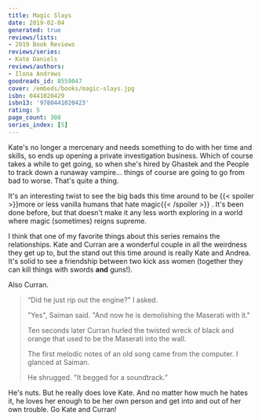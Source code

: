 ```yaml
---
title: Magic Slays
date: 2019-02-04
generated: true
reviews/lists:
- 2019 Book Reviews
reviews/series:
- Kate Daniels
reviews/authors:
- Ilona Andrews
goodreads_id: 8559047
cover: /embeds/books/magic-slays.jpg
isbn: 0441020429
isbn13: '9780441020423'
rating: 5
page_count: 308
series_index: [5]
---
```

Kate's no longer a mercenary and needs something to do with her time and skills, so ends up opening a private investigation business. Which of course takes a while to get going, so when she's hired by Ghastek and the People to track down a runaway vampire... things of course are going to go from bad to worse. That's quite a thing.  

It's an interesting twist to see the big bads this time around to be  {{< spoiler >}}more or less vanilla humans that hate magic{{< /spoiler >}}  . It's been done before, but that doesn't make it any less worth exploring in a world where magic (sometimes) reigns supreme.  

<!--more-->

I think that one of my favorite things about this series remains the relationships. Kate and Curran are a wonderful couple in all the weirdness they get up to, but the stand out this time around is really Kate and Andrea. It's solid to see a friendship between two kick ass women (together they can kill things with swords **and** guns!).  

Also Curran.  

>  “Did he just rip out the engine?" I asked.  
>
>  "Yes", Saiman said. "And now he is demolishing the Maserati with it."  
>
>  Ten seconds later Curran hurled the twisted wreck of black and orange that used to be the Maserati into the wall.  
>
>  The first melodic notes of an old song came from the computer. I glanced at Saiman.  
>
>  He shrugged. "It begged for a soundtrack.”  

He's nuts. But he really does love Kate. And no matter how much he hates it, he loves her enough to be her own person and get into and out of her own trouble. Go Kate and Curran!